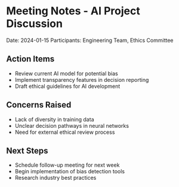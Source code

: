 # Meeting Notes - AI Project Discussion

Date: 2024-01-15
Participants: Engineering Team, Ethics Committee

## Action Items
- Review current AI model for potential bias
- Implement transparency features in decision reporting
- Draft ethical guidelines for AI development

## Concerns Raised
- Lack of diversity in training data
- Unclear decision pathways in neural networks
- Need for external ethical review process

## Next Steps
- Schedule follow-up meeting for next week
- Begin implementation of bias detection tools
- Research industry best practices
